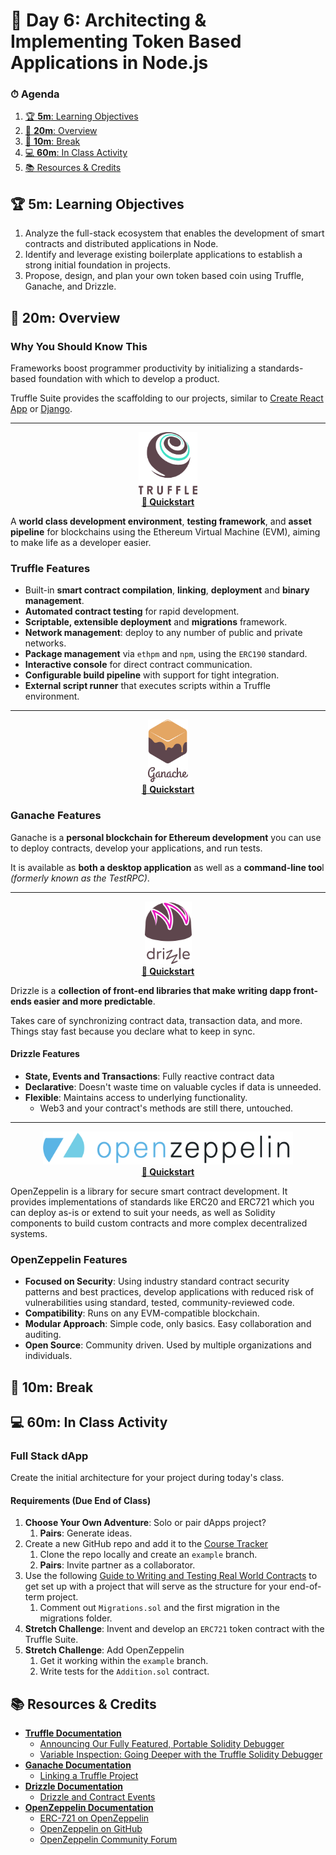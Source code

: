 # 📜 Day 6: Architecting & Implementing Token Based Applications in Node.js

### ⏱ Agenda

1. [🏆 **5m**: Learning Objectives](#%F0%9F%8F%86-5m-learning-objectives)
2. [📖 **20m**: Overview](#%F0%9F%93%96-20m-overview)
3. [🌴 **10m**: Break](#%F0%9F%8C%B4-10m-break)
4. [💻 **60m**: In Class Activity](#%F0%9F%92%BB-60m-in-class-activity)
5. [📚 Resources & Credits](#%F0%9F%93%9A-resources--credits)

## 🏆 **5m**: Learning Objectives

1. Analyze the full-stack ecosystem that enables the development of smart contracts and distributed applications in Node.
2. Identify and leverage existing boilerplate applications to establish a strong initial foundation in projects.
3. Propose, design, and plan your own token based coin using Truffle, Ganache, and Drizzle.

## 📖 **20m**: Overview

### Why You Should Know This

Frameworks boost programmer productivity by initializing a standards-based foundation with which to develop a product.

Truffle Suite provides the scaffolding to our projects, similar to [Create React App](https://github.com/facebook/create-react-app) or [Django](https://djangoproject.com).

---

<p align="center"><img src="../Resources/truffle.svg" height="100"><br><a href="https://www.trufflesuite.com/docs/truffle/quickstart"><strong>🔗 Quickstart</strong></a></p>

A **world class development environment**, **testing framework**, and **asset pipeline** for blockchains using the Ethereum Virtual Machine (EVM), aiming to make life as a developer easier.

### Truffle Features

- Built-in **smart contract compilation**, **linking**, **deployment** and **binary management**.
- **Automated contract testing** for rapid development.
- **Scriptable, extensible deployment** and **migrations** framework.
- **Network management**: deploy to any number of public and private networks.
- **Package management** via `ethpm` and `npm`, using the `ERC190` standard.
- **Interactive console** for direct contract communication.
- **Configurable build pipeline** with support for tight integration.
- **External script runner** that executes scripts within a Truffle environment.

---

<p align="center"><img src="../Resources/ganache.svg" height="100"><br><a href="https://www.trufflesuite.com/docs/ganache/quickstart"><strong>🔗 Quickstart</strong></a></p>

### Ganache Features

Ganache is a **personal blockchain for Ethereum development** you can use to deploy contracts, develop your applications, and run tests.

It is available as **both a desktop application** as well as a **command-line too**l *(formerly known as the TestRPC)*.

---

<p align="center"><img src="../Resources/drizzle.svg" height="100"><br><a href="https://www.trufflesuite.com/docs/drizzle/quickstart"><strong>🔗 Quickstart</strong></a></p>

Drizzle is a **collection of front-end libraries that make writing dapp front-ends easier and more predictable**.

Takes care of synchronizing contract data, transaction data, and more. Things stay fast because you declare what to keep in sync.

#### Drizzle Features

- **State, Events and Transactions**: Fully reactive contract data
- **Declarative**: Doesn't waste time on valuable cycles if data is unneeded.
- **Flexible**: Maintains access to underlying functionality.
    - Web3 and your contract's methods are still there, untouched.

---

<p align="center"><img src="../Resources/openzeppelin.png" width="400"><br><a href="https://docs.openzeppelin.org/v2.3.0/get-started"><strong>🔗 Quickstart</strong></a></p>



OpenZeppelin is a library for secure smart contract development. It provides implementations of standards like ERC20 and ERC721 which you can deploy as-is or extend to suit your needs, as well as Solidity components to build custom contracts and more complex decentralized systems.

### OpenZeppelin Features

- **Focused on Security**: Using industry standard contract security patterns and best practices, develop applications with reduced risk of vulnerabilities using standard, tested, community-reviewed code.
- **Compatibility**: Runs on any EVM-compatible blockchain.
- **Modular Approach**: Simple code, only basics. Easy collaboration and auditing.
- **Open Source**: Community driven. Used by multiple organizations and individuals.


## 🌴 **10m**: Break

## 💻 **60m**: In Class Activity

### Full Stack dApp

Create the initial architecture for your project during today's class.

#### Requirements (Due End of Class)

1. **Choose Your Own Adventure**: Solo or pair dApps project?
      1. **Pairs**: Generate ideas.
2. Create a new GitHub repo and add it to the [Course Tracker](https://make.sc/trackbew2.4)
      1. Clone the repo locally and create an `example` branch.
      2. **Pairs**: Invite partner as a collaborator.
3. Use the following [Guide to Writing and Testing Real World Contracts](https://hashnode.com/post/the-2018-guide-to-writing-and-testing-real-world-crowdsale-contracts-cjcs8dfes00apmdwthw03c2jq) to get set up with a project that will serve as the structure for your end-of-term project.
      1. Comment out `Migrations.sol` and the first migration in the migrations folder.
4. **Stretch Challenge**: Invent and develop an `ERC721` token contract with the Truffle Suite.
5. **Stretch Challenge**: Add OpenZeppelin
      1. Get it working within the `example` branch.
      2. Write tests for the `Addition.sol` contract.

## 📚 Resources & Credits

- **[Truffle Documentation](https://www.trufflesuite.com/docs)**
    - [Announcing Our Fully Featured, Portable Solidity Debugger](https://www.trufflesuite.com/blog/announcing-full-portable-solidity-debugger)
    - [Variable Inspection: Going Deeper with the Truffle Solidity Debugger](https://www.trufflesuite.com/tutorials/debugger-variable-inspection)
- **[Ganache Documentation](https://www.trufflesuite.com/docs/ganache/overview)**
    - [Linking a Truffle Project](https://www.trufflesuite.com/docs/ganache/truffle-projects/linking-a-truffle-project)
- **[Drizzle Documentation](https://www.trufflesuite.com/docs/drizzle/overview)**
    - [Drizzle and Contract Events](https://www.trufflesuite.com/tutorials/drizzle-and-contract-events)
- **[OpenZeppelin Documentation](https://docs.openzeppelin.org/v2.3.0/get-started)**
    - [ERC-721 on OpenZeppelin](https://docs.openzeppelin.org/v2.3.0/api/token/erc721)
    - [OpenZeppelin on GitHub](https://github.com/OpenZeppelin/openzeppelin-solidity)
    - [OpenZeppelin Community Forum](https://forum.zeppelin.solutions/)
